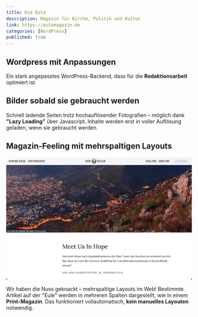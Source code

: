 ```yaml
---
title: Die Eule
description: Magazin für Kirche, Politik und Kultur
link: https://eulemagazin.de
categories: [WordPress]
published: true
---
```


## Wordpress mit Anpassungen 

Ein stark angepasstes WordPress-Backend, dass für die **Redaktionsarbeit** optimiert ist.

## Bilder sobald sie gebraucht werden 

Schnell ladende Seiten trotz hochauflösender Fotografien – möglich dank **"Lazy Loading"** über Javascript. Inhalte werden erst in voller Auflösung geladen, wenn sie gebraucht werden.

## Magazin-Feeling mit mehrspaltigen Layouts 

![](/images/projects/eule-2.jpg)

Wir haben die Nuss geknackt – mehrspaltige Layouts im Web!
Bestimmte Artikel auf der "Eule" werden in mehreren Spalten dargestellt, wie in einem **Print-Magazin**.
Das funktioniert vollautomatisch, **kein manuelles Layouten** notwendig.
